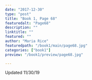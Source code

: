 ```yaml
---
date: "2017-12-30"
type: "post"
title: "Book 1, Page 68"
featuredalt: "Page68"
description: ""
linktitle: ""
featured: ""
author: "Maria Rice"
featuredpath: "/book1/main/page68.jpg"
categories: ["book1"]
preview: "/book1/preview/page68.jpg"

---
```


Updated 11/30/19
